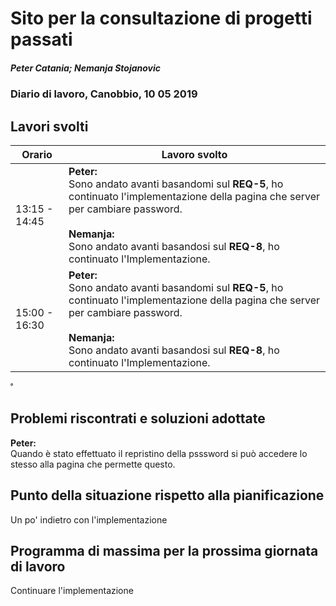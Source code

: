 # Sito per la consultazione di progetti passati  
##### Peter Catania; Nemanja Stojanovic
### Diario di lavoro, Canobbio, 10 05 2019

## Lavori svolti


|Orario        |Lavoro svolto                 |
|--------------|------------------------------|
| 13:15 - 14:45 | **Peter:**<br> Sono andato avanti basandomi sul **REQ-5**, ho continuato l'implementazione della pagina che server per cambiare password. <br><br>**Nemanja:**<br> Sono andato avanti basandosi sul **REQ-8**, ho continuato l'Implementazione. |
| 15:00 - 16:30 | **Peter:**<br> Sono andato avanti basandomi sul **REQ-5**, ho continuato l'implementazione della pagina che server per cambiare password. <br><br>**Nemanja:**<br> Sono andato avanti basandosi sul **REQ-8**, ho continuato l'Implementazione. |

˚
##  Problemi riscontrati e soluzioni adottate
**Peter:**<br> Quando è stato effettuato il repristino della psssword si può accedere lo stesso alla pagina che permette questo.

##  Punto della situazione rispetto alla pianificazione
Un po' indietro con l'implementazione

## Programma di massima per la prossima giornata di lavoro
Continuare l'implementazione
